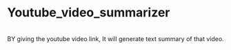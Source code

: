 # Youtube_video_summarizer
<br>
BY giving the youtube video link, It will generate text summary of that video.
